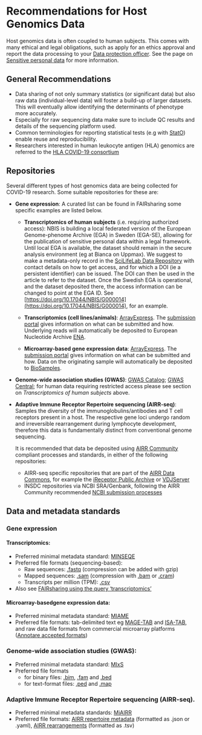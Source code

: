 # Recommendations for Host Genomics Data
Host genomics data is often coupled to human subjects. This comes with many ethical and legal obligations, such as apply for an ethics approval and report the data processing to your [Data protection officer](/docs/general/data_protection_officer). See the page on [Sensitive personal data](/docs/general/sensitive_data) for more information.

## General Recommendations
* Data sharing of not only summary statistics (or significant data) but also raw data (individual-level data) will foster a build-up of larger datasets. This will eventually allow identifying the determinants of phenotype more accurately.
* Especially for raw sequencing data make sure to include QC results and details of the sequencing platform used.
* Common terminologies for reporting statistical tests (e.g with [StatO](http://stato-ontology.org/)) enable reuse and reproducibility.
* Researchers interested in human leukocyte antigen (HLA) genomics are referred to the [HLA COVID-19 consortium](http://hlacovid19.org/)

## Repositories
Several different types of host genomics data are being collected for COVID-19 research. Some suitable repositories for these are:

* **Gene expression**: A curated list can be found in FAIRsharing some specific examples are listed below. 

  *  **Transcriptomics of human subjects** (i.e. requiring authorized access): NBIS is building a local federated version of the European Genome-phenome Archive (EGA) in Sweden (EGA-SE), allowing for the publication of sensitive personal data within a legal framework. Until local EGA is available, the dataset should remain in the secure analysis environment (eg at Bianca on Uppmax). We suggest to make a metadata-only record in the [SciLifeLab Data Repository](https://scilifelab.figshare.com/) with contact details on how to get access, and for which a DOI (ie a persistent identifier) can be issued. The DOI can then be used in the article to refer to the dataset. Once the Swedish EGA is operational, and the dataset deposited there, the access information can be changed to point at the EGA ID. See [https://doi.org/10.17044/NBIS/G000014](https://doi.org/10.17044/NBIS/G000014), for an example.

  * **Transcriptomics (cell lines/animals)**: [ArrayExpress](https://www.ebi.ac.uk/arrayexpress/). The [submission portal](https://www.ebi.ac.uk/arrayexpress/submit/overview.html) gives information on what can be submitted and how. Underlying reads will  automatically be deposited to 
  European Nucleotide Archive [ENA](https://www.ebi.ac.uk/ena). 
  * **Microarray-based gene expression data**: [ArrayExpress](https://www.ebi.ac.uk/arrayexpress/). The [submission portal](https://www.ebi.ac.uk/arrayexpress/submit/overview.html) gives information on what can be submitted and how. Data on the originating sample will automatically be deposited to [BioSamples](https://www.ebi.ac.uk/biosamples/).

* **Genome-wide association studies (GWAS)**: [GWAS Catalog](https://www.ebi.ac.uk/gwas/); [GWAS Central](https://doi.org/10.25504/FAIRsharing.vkr57k); for human data requiring restricted access please see section on *Transcriptomics of human subjects* above.
* **Adaptive Immune Receptor Repertoire sequencing (AIRR-seq)**: Samples the diversity of the immunoglobulins/antibodies and T cell receptors present in a host. The respective gene loci undergo random and irreversible rearrangement during lymphocyte development, therefore this data is fundamentally distinct from conventional genome sequencing. 

   It is recommended that data be deposited using [AIRR Community](http://www.airr-community.org/) compliant processes and standards, in either of the following repositories:

   *  AIRR-seq specific repositories that are part of the [AIRR Data Commons](https://docs.airr-community.org/en/latest/api/adc.html), for example the [iReceptor Public Archive](https://fairsharing.org/FAIRsharing.ekdqe5)  or [VDJServer](https://vdjserver.org/)
   *  INSDC repositories via NCBI SRA/Genbank, following the AIRR Community recommended [NCBI
submission processes](https://docs.airr-community.org/en/latest/standards/data_submission.html#data-submission)

## Data and metadata standards
### Gene expression
#### Transcriptomics:
* Preferred minimal metadata standard: [MINSEQE](http://www.fged.org/projects/minseqe/)
* Preferred file formats (sequencing-based):
  * Raw sequences: [.fastq](https://www.open-bio.org/2009/12/17/nar-fastq-format/) (compression can be added with gzip)
  * Mapped sequences: [.sam](https://github.com/samtools/samtools) (compression with [.bam](http://genome.ucsc.edu/goldenPath/help/bam.html) or [.cram](https://www.sanger.ac.uk/science/tools/cram))
  * Transcripts per million (TPM): [.csv](https://tools.ietf.org/html/rfc4180)
* Also see [FAIRsharing using the query ‘transcriptomics’](https://fairsharing.org/standards/?q=transcriptomics)
#### Microarray-basedgene expression data:
* Preferred minimal metadata standard: [MIAME](http://www.fged.org/projects/miame/)
* Preferred file formats: tab-delimited text eg [MAGE-TAB](http://fged.org/projects/mage-tab/) and [ISA-TAB](https://isa-tools.org/), and raw data file formats from commercial microarray platforms ([Annotare accepted formats](https://www.ebi.ac.uk/fg/annotare/help/accepted_raw_ma_file_formats.html))

### Genome-wide association studies (GWAS):
* Preferred minimal metadata standard: [MIxS](https://gensc.org/mixs/)
* Preferred file formats 
  *  for binary files: [.bim](https://www.cog-genomics.org/plink2/formats#bim), [.fam](https://www.cog-genomics.org/plink2/formats#fam) and [.bed](https://www.cog-genomics.org/plink2/formats#bed)
  *  for text-format files: [.ped](https://www.cog-genomics.org/plink2/formats#ped) and [.map](https://www.cog-genomics.org/plink2/formats#map)

### Adaptive Immune Receptor Repertoire sequencing (AIRR-seq).
* Preferred minimal metadata standards: [MiAIRR](https://docs.airr-community.org/en/latest/miairr/introduction_miairr.html)
* Preferred file formats: [AIRR repertoire metadata](https://docs.airr-community.org/en/latest/datarep/metadata.html#file-format-specification) (formatted as .json or .yaml), [AIRR rearrangements](https://docs.airr-community.org/en/latest/datarep/format.html#formatspecification) (formatted as .tsv)

